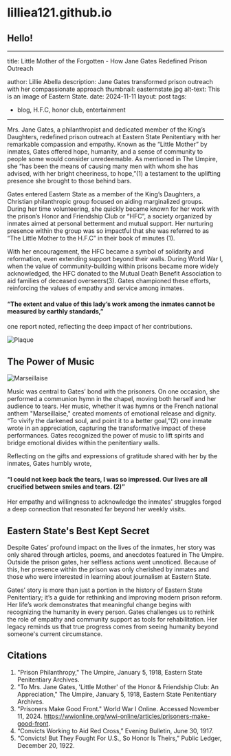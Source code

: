 # lilliea121.github.io

## Hello!
---
title: Little Mother of the Forgotten - How Jane Gates Redefined Prison Outreach

author: Lillie Abella
description: Jane Gates transformed prison outreach with her compassionate approach
thumbnail: easternstate.jpg
alt-text: This is an image of Eastern State.
date: 2024-11-11
layout: post
tags:
  - blog, H.F.C, honor club, entertainment
---
Mrs. Jane Gates, a philanthropist and dedicated member of the King’s Daughters, redefined prison outreach at Eastern State Penitentiary with her remarkable compassion and empathy. Known as the “Little Mother” by inmates, Gates offered hope, humanity, and a sense of community to people some would consider unredeemable. As mentioned in The Umpire, she “has been the means of causing many men with whom she has advised, with her bright cheeriness, to hope,”(1) a testament to the uplifting presence she brought to those behind bars.

Gates entered Eastern State as a member of the King’s Daughters, a Christian philanthropic group focused on aiding marginalized groups. During her time volunteering, she quickly became known for her work with the prison’s Honor and Friendship Club or “HFC”, a society organized by inmates aimed at personal betterment and mutual support. Her nurturing presence within the group was so impactful that she was referred to as “The Little Mother to the H.F.C” in their book of minutes (1).

With her encouragement, the HFC became a symbol of solidarity and reformation, even extending support beyond their walls. During World War I, when the value of community-building within prisons became more widely acknowledged, the HFC donated to the Mutual Death Benefit Association to aid families of deceased overseers(3). Gates championed these efforts, reinforcing the values of empathy and service among inmates. 

#### “The extent and value of this lady’s work among the inmates cannot be measured by earthly standards,” 

one report noted, reflecting the deep impact of her contributions.


![Plaque](/assets/img/ww1plaque1.jpg)

## The Power of Music
![Marseillaise](/assets/img/frenchanthem.jpg)

Music was central to Gates’ bond with the prisoners. On one occasion, she performed a communion hymn in the chapel, moving both herself and her audience to tears. Her music, whether it was hymns or the French national anthem "Marseillaise," created moments of emotional release and dignity. “To vivify the darkened soul, and point it to a better goal,”(2) one inmate wrote in an appreciation, capturing the transformative impact of these performances. Gates recognized the power of music to lift spirits and bridge emotional divides within the penitentiary walls.

Reflecting on the gifts and expressions of gratitude shared with her by the inmates, Gates humbly wrote, 

#### “I could not keep back the tears, I was so impressed. Our lives are all crucified between smiles and tears. (2)” 

Her empathy and willingness to acknowledge the inmates' struggles forged a deep connection that resonated far beyond her weekly visits.

## Eastern State's Best Kept Secret

Despite Gates’ profound impact on the lives of the inmates, her story was only shared through articles, poems, and anecdotes featured in The Umpire. Outside the prison gates, her selfless actions went unnoticed.  Because of this, her presence within the prison was only cherished by inmates and those who were interested in learning about journalism at Eastern State. 


Gates’ story is more than just a portion in the history of Eastern State Penitentiary; it’s a guide for rethinking and improving modern prison reform. Her life’s work demonstrates that meaningful change begins with recognizing the humanity in every person. Gates challenges us to rethink the role of empathy and community support as tools for rehabilitation. Her legacy reminds us that true progress comes from seeing humanity beyond someone's current circumstance.


## Citations
1. "Prison Philanthropy," The Umpire, January 5, 1918, Eastern State Penitentiary Archives.
2. "To Mrs. Jane Gates, 'Little Mother' of the Honor & Friendship Club: An Appreciation," The Umpire, January 5, 1918, Eastern State Penitentiary Archives.
3. "Prisoners Make Good Front." World War I Online. Accessed November 11, 2024. https://wwionline.org/wwi-online/articles/prisoners-make-good-front.
4. “Convicts Working to Aid Red Cross,” Evening Bulletin, June 30, 1917.
5. “Convicts! But They Fought For U.S., So Honor Is Theirs,” Public Ledger, December 20, 1922.
